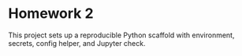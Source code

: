 # Homework 2  
This project sets up a reproducible Python scaffold with environment, secrets, config helper, and Jupyter check.
